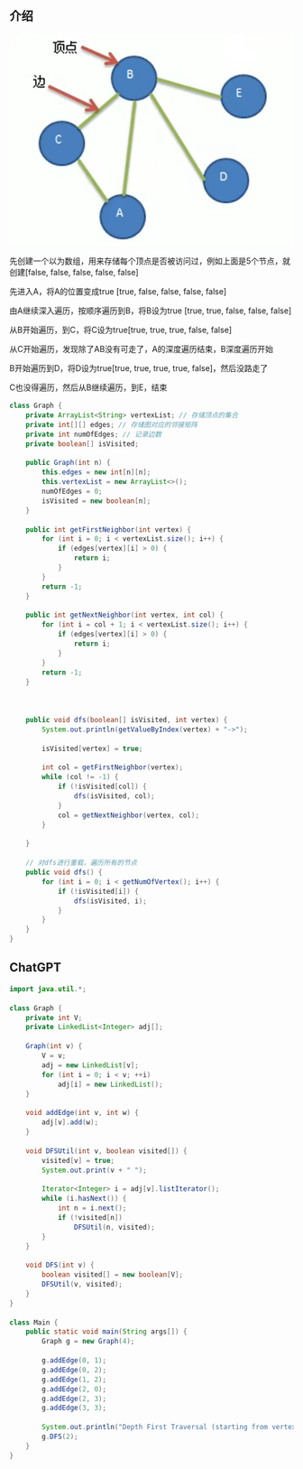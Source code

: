 ## 介绍

![image-20230313165905485](image/38.%E5%9B%BE%E7%9A%84%E9%81%8D%E5%8E%86%EF%BC%9A%E6%B7%B1%E5%BA%A6%E4%BC%98%E5%85%88/image-20230313165905485.png)

先创建一个以为数组，用来存储每个顶点是否被访问过，例如上面是5个节点，就创建[false, false, false, false, false]

先进入A，将A的位置变成true [true, false, false, false, false]

由A继续深入遍历，按顺序遍历到B，将B设为true [true, true, false, false, false]

从B开始遍历，到C，将C设为true[true, true, true, false, false]

从C开始遍历，发现除了AB没有可走了，A的深度遍历结束，B深度遍历开始

B开始遍历到D，将D设为true[true, true, true, true, false]，然后没路走了

C也没得遍历，然后从B继续遍历，到E，结束



```java
class Graph {
    private ArrayList<String> vertexList; // 存储顶点的集合
    private int[][] edges; // 存储图对应的邻接矩阵
    private int numOfEdges; // 记录边数
    private boolean[] isVisited;

    public Graph(int n) {
        this.edges = new int[n][n];
        this.vertexList = new ArrayList<>();
        numOfEdges = 0;
        isVisited = new boolean[n];
    }

    public int getFirstNeighbor(int vertex) {
        for (int i = 0; i < vertexList.size(); i++) {
            if (edges[vertex][i] > 0) {
                return i;
            }
        }
        return -1;
    }

    public int getNextNeighbor(int vertex, int col) {
        for (int i = col + 1; i < vertexList.size(); i++) {
            if (edges[vertex][i] > 0) {
                return i;
            }
        }
        return -1;
    }



    public void dfs(boolean[] isVisited, int vertex) {
        System.out.println(getValueByIndex(vertex) + "->");

        isVisited[vertex] = true;

        int col = getFirstNeighbor(vertex);
        while (col != -1) {
            if (!isVisited[col]) {
                dfs(isVisited, col);
            }
            col = getNextNeighbor(vertex, col);
        }

    }

    // 对dfs进行重载，遍历所有的节点
    public void dfs() {
        for (int i = 0; i < getNumOfVertex(); i++) {
            if (!isVisited[i]) {
                dfs(isVisited, i);
            }
        }
    }
}
```





## ChatGPT

```java
import java.util.*;

class Graph {
    private int V;
    private LinkedList<Integer> adj[];

    Graph(int v) {
        V = v;
        adj = new LinkedList[v];
        for (int i = 0; i < v; ++i)
            adj[i] = new LinkedList();
    }

    void addEdge(int v, int w) {
        adj[v].add(w);
    }

    void DFSUtil(int v, boolean visited[]) {
        visited[v] = true;
        System.out.print(v + " ");

        Iterator<Integer> i = adj[v].listIterator();
        while (i.hasNext()) {
            int n = i.next();
            if (!visited[n])
                DFSUtil(n, visited);
        }
    }

    void DFS(int v) {
        boolean visited[] = new boolean[V];
        DFSUtil(v, visited);
    }
}

class Main {
    public static void main(String args[]) {
        Graph g = new Graph(4);

        g.addEdge(0, 1);
        g.addEdge(0, 2);
        g.addEdge(1, 2);
        g.addEdge(2, 0);
        g.addEdge(2, 3);
        g.addEdge(3, 3);

        System.out.println("Depth First Traversal (starting from vertex 2)");
        g.DFS(2);
    }
}
```

